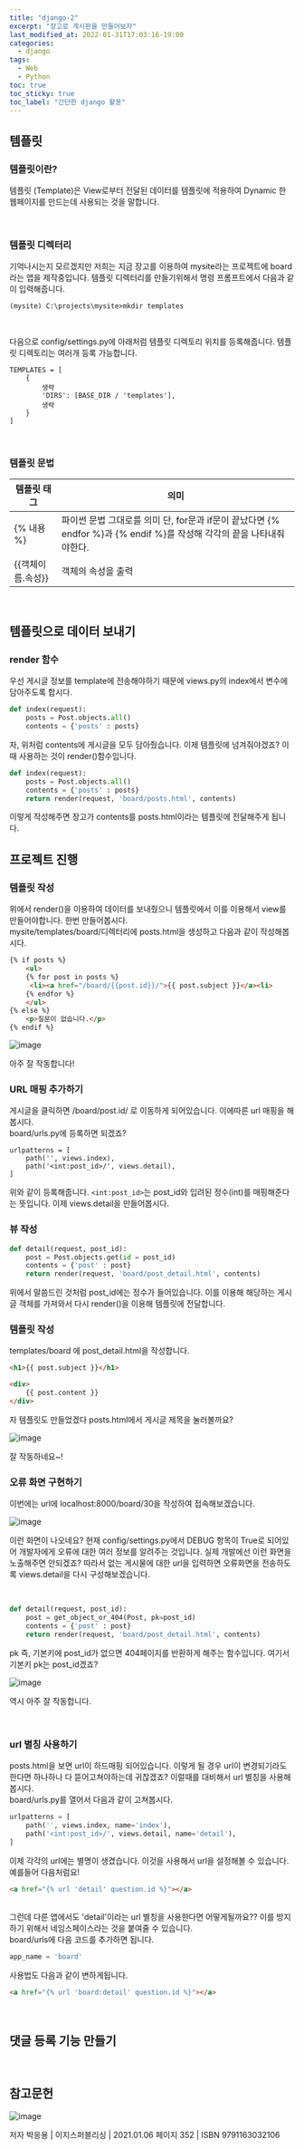 ```yaml
---
title: "django-2"
excerpt: "장고로 게시판을 만들어보자"
last_modified_at: 2022-01-31T17:03:16-19:00
categories:
  - django
tags:
  - Web
  - Python
toc: true
toc_sticky: true
toc_label: "간단한 django 활용"
---
```

## 템플릿

### 템플릿이란?

템플릿 (Template)은 View로부터 전달된 데이터를 템플릿에 적용하여 Dynamic 한 웹페이지를 만드는데 사용되는 것을 말합니다.

<br>

### 템플릿 디렉터리

기억나시는지 모르겠지만 저희는 지금 장고를 이용하여 mysite라는 프로젝트에 board라는 앱을 제작중입니다. 템플릿 디렉터리를 만들기위해서 명령 프롬프트에서 다음과 같이 입력해줍니다.

```
(mysite) C:\projects\mysite>mkdir templates
```
<br>

다음으로 config/settings.py에 아래처럼 템플릿 디렉토리 위치를 등록해줍니다. 템플릿 디렉토리는 여러개 등록 가능합니다.

```
TEMPLATES = [
    {
        생략
        'DIRS': [BASE_DIR / 'templates'],
        생략
    }
]
```

<br>

### 템플릿 문법

|템플릿 태그|의미|
|---|---|
|{% 내용 %}| 파이썬 문법 그대로를 의미 단, for문과 if문이 끝났다면 {% endfor %}과 {% endif %}를 작성해 각각의 끝을 나타내줘야한다. |
|{{객체이름.속성}}|객체의 속성을 출력|

<br>

## 템플릿으로 데이터 보내기

### render 함수

우선 게시글 정보를 template에 전송해야하기 때문에 views.py의 index에서 변수에 담아주도록 합시다.

```python
def index(request):
    posts = Post.objects.all()
    contents = {'posts' : posts}
```

자, 위처럼 contents에 게시글을 모두 담아줬습니다. 이제 템플릿에 넘겨줘야겠죠? 이때 사용하는 것이 render()함수입니다.

```python
def index(request):
    posts = Post.objects.all()
    contents = {'posts' : posts}
    return render(request, 'board/posts.html', contents)
```

이렇게 작성해주면 장고가 contents를 posts.html이라는 템플릿에 전달해주게 됩니다.

## 프로젝트 진행

### 템플릿 작성

위에서 render()을 이용하여 데이터를 보내줬으니 템플릿에서 이를 이용해서 view를 만들어야합니다. 한번 만들어봅시다.<br>
mysite/templates/board/디렉터리에 posts.html을 생성하고 다음과 같이 작성해봅시다.

```html
{% if posts %}
    <ul>
    {% for post in posts %}
     <li><a href="/board/{{post.id}}/">{{ post.subject }}</a><li>
    {% endfor %}
    </ul>
{% else %}
    <p>질문이 없습니다.</p>
{% endif %}
```

![image](https://user-images.githubusercontent.com/72953874/151762772-373fad0c-7a3d-4d5f-880d-b9f5d3b0e716.png)

아주 잘 작동합니다!
<br>

### URL 매핑 추가하기

게시글을 클릭하면 /board/post.id/ 로 이동하게 되어있습니다. 이에따른 url 매핑을 해봅시다.<br>
board/urls.py에 등록하면 되겠죠?

```
urlpatterns = [
    path('', views.index),
    path('<int:post_id>/', views.detail),
]
```
위와 같이 등록해줍니다. `<int:post_id>`는  post_id와 입려된 정수(int)를 매핑해준다는 뜻입니다. 이제 views.detail을 만들어봅시다.

### 뷰 작성

```python
def detail(request, post_id):
    post = Post.objects.get(id = post_id)
    contents = {'post' : post}
    return render(request, 'board/post_detail.html', contents)
```

위에서 말씀드린 것처럼 post_id에는 정수가 들어있습니다. 이를 이용해 해당하는 게시글 객체를 가져와서 다시 render()을 이용해 템플릿에 전달합니다.

### 템플릿 작성

templates/board 에 post_detail.html을 작성합니다.

```html
<h1>{{ post.subject }}</h1>

<div>
    {{ post.content }}
</div>
```
자 템플릿도 만들었겠다 posts.html에서 게시글 제목을 눌러볼까요?

![image](https://user-images.githubusercontent.com/72953874/151764877-5149798a-15a8-4563-a0e2-311a4d51bac3.png)

잘 작동하네요~!

### 오류 화면 구현하기

이번에는 url에 localhost:8000/board/30을 작성하여 접속해보겠습니다.

![image](https://user-images.githubusercontent.com/72953874/151765173-b22bc666-cd6e-4f0d-a1df-4e18826eb05d.png)

이런 화면이 나오네요? 현재 config/settings.py에서 DEBUG 항목이 True로 되어있어 개발자에게 오류에 대한 여러 정보를 알려주는 것입니다. 실제 개발에선 이런 화면을 노출해주면 안되겠죠? 따라서 없는 게시물에 대한 url을 입력하면 오류화면을 전송하도록 views.detail을 다시 구성해보겠습니다.

<br>

```python
def detail(request, post_id):
    post = get_object_or_404(Post, pk=post_id)
    contents = {'post' : post}
    return render(request, 'board/post_detail.html', contents)
```

pk 즉, 기본키에 post_id가 없으면 404페이지를 반환하게 해주는 함수입니다. 여기서 기본키 pk는 post_id겠죠?

![image](https://user-images.githubusercontent.com/72953874/151765616-b2a5440b-5fc9-4158-b929-35868b11b1a9.png)


역시 아주 잘 작동합니다.

<br>

### url 별칭 사용하기

posts.html을 보면 url이 하드매핑 되어있습니다. 이렇게 될 경우 url이 변경되기라도 한다면 하나하나 다 뜯어고쳐야하는데 귀찮겠죠? 이럴때를 대비해서 url 별칭을 사용해봅시다.
<br>
board/urls.py를 열어서 다음과 같이 고쳐봅시다.

```python
urlpatterns = [
    path('', views.index, name='index'),
    path('<int:post_id>/', views.detail, name='detail'),
]
```
이제 각각의 url에는 별명이 생겼습니다. 이것을 사용해서 url을 설정해볼 수 있습니다. 예를들어 다음처럼요!

```html
<a href="{% url 'detail' question.id %}"></a>
```

<br>
그런데 다른 앱에서도 'detail'이라는 url 별칭을 사용한다면 어떻게될까요?? 이를 방지하기 위해서 네임스페이스라는 것을 붙여줄 수 있습니다. <br>
board/urls에 다음 코드를 추가하면 됩니다.

```python
app_name = 'board'
```
사용법도 다음과 같이 변하게됩니다.

```html
<a href="{% url 'board:detail' question.id %}"></a>
```

<br>


## 댓글 등록 기능 만들기


<br>

## 참고문헌

![image](https://user-images.githubusercontent.com/72953874/151628765-bf5b4a33-3e7f-44b3-9b35-3cdf8909819b.png)

저자 박응용 | 이지스퍼블리싱 | 2021.01.06
페이지 352 | ISBN 9791163032106
